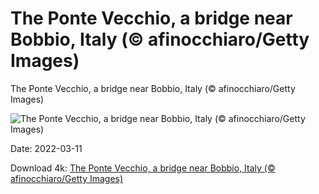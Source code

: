 # The Ponte Vecchio, a bridge near Bobbio, Italy (© afinocchiaro/Getty Images)

The Ponte Vecchio, a bridge near Bobbio, Italy (© afinocchiaro/Getty Images)

![The Ponte Vecchio, a bridge near Bobbio, Italy (© afinocchiaro/Getty Images)](https://bing.com/th?id=OHR.BobbioItaly_EN-US7115321929_UHD.jpg&w=1024&h=576)

Date: 2022-03-11

Download 4k: [The Ponte Vecchio, a bridge near Bobbio, Italy (© afinocchiaro/Getty Images)](https://bing.com/th?id=OHR.BobbioItaly_EN-US7115321929_UHD.jpg)

